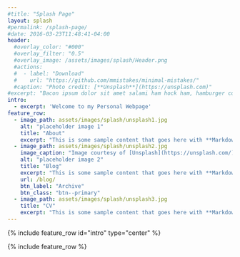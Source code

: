 ```yaml
---
#title: "Splash Page"
layout: splash
#permalink: /splash-page/
#date: 2016-03-23T11:48:41-04:00
header:
  #overlay_color: "#000"
  #overlay_filter: "0.5"
  #overlay_image: /assets/images/splash/Header.png
  #actions:
  #  - label: "Download"
  #    url: "https://github.com/mmistakes/minimal-mistakes/"
  #caption: "Photo credit: [**Unsplash**](https://unsplash.com)"
#excerpt: "Bacon ipsum dolor sit amet salami ham hock ham, hamburger corned beef short ribs kielbasa biltong t-bone drumstick tri-tip tail sirloin pork chop."
intro:
  - excerpt: 'Welcome to my Personal Webpage'
feature_row:
  - image_path: assets/images/splash/unsplash1.jpg
    alt: "placeholder image 1"
    title: "About"
    excerpt: "This is some sample content that goes here with **Markdown** formatting."
  - image_path: assets/images/splash/unsplash2.jpg
    image_caption: "Image courtesy of [Unsplash](https://unsplash.com/)"
    alt: "placeholder image 2"
    title: "Blog"
    excerpt: "This is some sample content that goes here with **Markdown** formatting."
    url: /blog/
    btn_label: "Archive"
    btn_class: "btn--primary"
  - image_path: assets/images/splash/unsplash3.jpg
    title: "CV"
    excerpt: "This is some sample content that goes here with **Markdown** formatting."
---
```


{% include feature_row id="intro" type="center" %}

{% include feature_row %}
